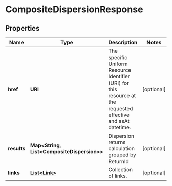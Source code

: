 

# CompositeDispersionResponse


## Properties

Name | Type | Description | Notes
------------ | ------------- | ------------- | -------------
**href** | **URI** | The specific Uniform Resource Identifier (URI) for this resource at the requested effective and asAt datetime. |  [optional]
**results** | **Map&lt;String, List&lt;CompositeDispersion&gt;&gt;** | Dispersion returns calculation grouped by ReturnId |  [optional]
**links** | [**List&lt;Link&gt;**](Link.md) | Collection of links. |  [optional]



